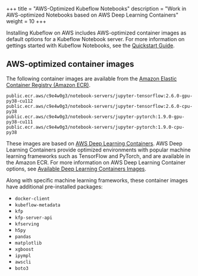 +++
title = "AWS-Optimized Kubeflow Notebooks"
description = "Work in AWS-optimized Notebooks based on AWS Deep Learning Containers"
weight = 10
+++

Installing Kubeflow on AWS includes AWS-optimized container images as default options for a Kubeflow Notebook server. For more information on gettings started with Kubeflow Notebooks, see the [Quickstart Guide](https://www.kubeflow.org/docs/components/notebooks/quickstart-guide/).

## AWS-optimized container images

The following container images are available from the [Amazon Elastic Container Registry (Amazon ECR)](https://gallery.ecr.aws/c9e4w0g3/).

```
public.ecr.aws/c9e4w0g3/notebook-servers/jupyter-tensorflow:2.6.0-gpu-py38-cu112
public.ecr.aws/c9e4w0g3/notebook-servers/jupyter-tensorflow:2.6.0-cpu-py38
public.ecr.aws/c9e4w0g3/notebook-servers/jupyter-pytorch:1.9.0-gpu-py38-cu111
public.ecr.aws/c9e4w0g3/notebook-servers/jupyter-pytorch:1.9.0-cpu-py38
```

These images are based on [AWS Deep Learning Containers](https://docs.aws.amazon.com/deep-learning-containers/latest/devguide/what-is-dlc.html). AWS Deep Learning Containers provide optimized environments with popular machine learning frameworks such as TensorFlow and PyTorch, and are available in the Amazon ECR. For more information on AWS Deep Learning Container options, see [Available Deep Learning Containers Images](https://github.com/aws/deep-learning-containers/blob/master/available_images.md).

Along with specific machine learning frameworks, these container images have additional pre-installed packages:
- `docker-client`
- `kubeflow-metadata`
- `kfp`
- `kfp-server-api`
- `kfserving` 
- `h5py`
- `pandas`
- `matplotlib`
- `xgboost`
- `ipympl`
- `awscli`
- `boto3`